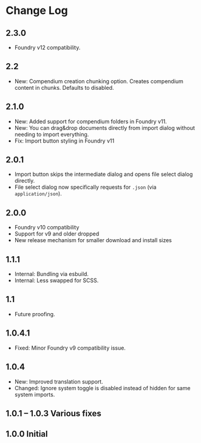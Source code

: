 # Change Log

## 2.3.0

- Foundry v12 compatibility.

## 2.2

- New: Compendium creation chunking option.
  Creates compendium content in chunks. Defaults to disabled.

## 2.1.0

- New: Added support for compendium folders in Foundry v11.
- New: You can drag&drop documents directly from import dialog without needing to import everything.
- Fix: Import button styling in Foundry v11

## 2.0.1

- Import button skips the intermediate dialog and opens file select dialog directly.
- File select dialog now specifically requests for `.json` (via `application/json`).

## 2.0.0

- Foundry v10 compatibility
- Support for v9 and older dropped
- New release mechanism for smaller download and install sizes

## 1.1.1

- Internal: Bundling via esbuild.
- Internal: Less swapped for SCSS.

## 1.1

- Future proofing.

## 1.0.4.1

- Fixed: Minor Foundry v9 compatibility issue.

## 1.0.4

- New: Improved translation support.
- Changed: Ignore system toggle is disabled instead of hidden for same system imports.

## 1.0.1 – 1.0.3 Various fixes

## 1.0.0 Initial
